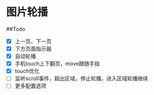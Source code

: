 图片轮播
===
##Todo
- [x] 上一页、下一页
- [x] 下方页面指示器
- [x] 自动轮播
- [x] 手机touch上下翻页，move跟随手指
- [x] touch优化
- [ ] 监听scroll事件，超出区域，停止轮播，进入区域轮播继续
- [ ] 更多配置选项